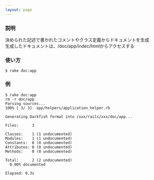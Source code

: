 ```yaml
---
layout: page
---
```

### 説明
決められた記述で書かれたコメントやクラス定義からドキュメントを生成  
生成したドキュメントは、/doc/app/indec/htmlからアクセスする

### 使い方
    $ rake doc:app

### 例
    $ rake doc:app
    rm -r doc/app
    Parsing sources...
    100% [ 3/ 3]  app/helpers/application_helper.rb

    Generating Darkfish format into /xxx/rails/xxx/doc/app...

    Files:      3

    Classes:    1 (1 undocumented)
    Modules:    1 (1 undocumented)
    Constants:  0 (0 undocumented)
    Attributes: 0 (0 undocumented)
    Methods:    0 (0 undocumented)

    Total:      2 (2 undocumented)
      0.00% documented

    Elapsed: 0.3s